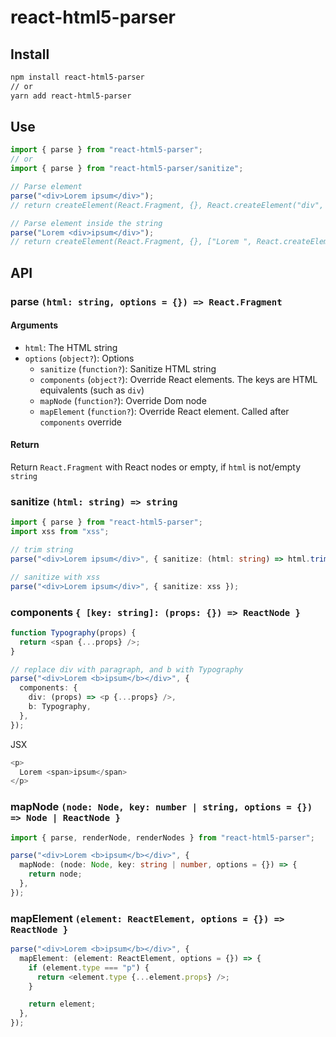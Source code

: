 # react-html5-parser

## Install

```sh
npm install react-html5-parser
// or
yarn add react-html5-parser
```

## Use

```ts
import { parse } from "react-html5-parser";
// or
import { parse } from "react-html5-parser/sanitize";

// Parse element
parse("<div>Lorem ipsum</div>");
// return createElement(React.Fragment, {}, React.createElement("div", {}, "Lorem ipsum"))

// Parse element inside the string
parse("Lorem <div>ipsum</div>");
// return createElement(React.Fragment, {}, ["Lorem ", React.createElement("div", {}, "ipsum")])
```

## API

### parse `(html: string, options = {}) => React.Fragment`

#### Arguments

- `html`: The HTML string
- `options` (`object?`): Options
  - `sanitize` (`function?`): Sanitize HTML string
  - `components` (`object?`): Override React elements. The keys are HTML equivalents (such as `div`)
  - `mapNode` (`function?`): Override Dom node
  - `mapElement` (`function?`): Override React element. Сalled after `components` override

#### Return

Return `React.Fragment` with React nodes or empty, if `html` is not/empty `string`

### sanitize `(html: string) => string`

```ts
import { parse } from "react-html5-parser";
import xss from "xss";

// trim string
parse("<div>Lorem ipsum</div>", { sanitize: (html: string) => html.trim() });

// sanitize with xss
parse("<div>Lorem ipsum</div>", { sanitize: xss });
```

### components `{ [key: string]: (props: {}) => ReactNode }`

```ts
function Typography(props) {
  return <span {...props} />;
}

// replace div with paragraph, and b with Typography
parse("<div>Lorem <b>ipsum</b></div>", {
  components: {
    div: (props) => <p {...props} />,
    b: Typography,
  },
});
```

JSX

```js
<p>
  Lorem <span>ipsum</span>
</p>
```

### mapNode `(node: Node, key: number | string, options = {}) => Node | ReactNode }`

```ts
import { parse, renderNode, renderNodes } from "react-html5-parser";

parse("<div>Lorem <b>ipsum</b></div>", {
  mapNode: (node: Node, key: string | number, options = {}) => {
    return node;
  },
});
```

### mapElement `(element: ReactElement, options = {}) => ReactNode }`

```ts
parse("<div>Lorem <b>ipsum</b></div>", {
  mapElement: (element: ReactElement, options = {}) => {
    if (element.type === "p") {
      return <element.type {...element.props} />;
    }

    return element;
  },
});
```
